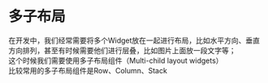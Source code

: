 # 多子布局

在开发中，我们经常需要将多个Widget放在一起进行布局，比如水平方向、垂直方向排列，甚至有时候需要他们进行层叠，比如图片上面放一段文字等；  
这个时候我们需要使用多子布局组件（Multi-child layout widgets）  
比较常用的多子布局组件是Row、Column、Stack    



